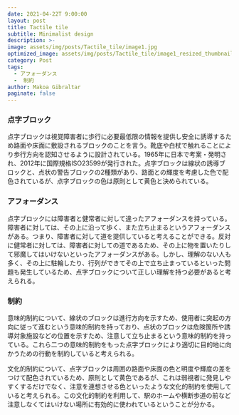 ```yaml
---
date: 2021-04-22T 9:00:00
layout: post
title: Tactile tile
subtitle: Minimalist design
description: >-
image: assets/img/posts/Tactile_tile/image1.jpg
optimized_image: assets/img/posts/Tactile_tile/image1_resized_thumbnail.jpg
category: Post
tags: 
  - アフォーダンス
  -  制約
author: Makoa Gibraltar
paginate: false
---
```


### 点字ブロック
点字ブロックは視覚障害者に歩行に必要最低限の情報を提供し安全に誘導するため路面や床面に敷設されるブロックのことを言う。靴底や白杖で触れることにより歩行方向を認知させるように設計されている。1965年に日本で考案・発明され、2012年に国際規格ISO23599が発行された。点字ブロックは線状の誘導ブロックと、点状の警告ブロックの2種類があり、路面との輝度を考慮した色で配色されているが、点字ブロックの色は原則として黄色と決められている。

### アフォーダンス
点字ブロックには障害者と健常者に対して違ったアフォーダンスを持っている。障害者に対しては、その上に沿って歩く、また立ち止まるというアフォーダンスがある。つまり、障害者に対して道を提供していると考えることができる。反対に健常者に対しては、障害者に対しての道であるため、その上に物を置いたりして邪魔してはいけないといったアフォーダンスがある。しかし、理解のない人も多く、その上に駐輪したり、行列ができてその上で立ち止まっているといった問題も発生しているため、点字ブロックについて正しい理解を持つ必要があると考えられる。

### 制約
 意味的制約について、線状のブロックは進行方向を示すため、使用者に突起の方向に従って進むという意味的制約を持っており、点状のブロックは危険箇所や誘導対象施設などの位置を示すため、注意して立ち止まるという意味的制約を持っている。これら二つの意味的制約をもった点字ブロックにより適切に目的地に向かうための行動を制約していると考えられる。

 文化的制約について、点字ブロックは周囲の路面や床面の色と明度や輝度の差をつけて配色されているため、原則として黄色であるが、これは弱視者に発見しやすくするだけでなく、注意を連想させる色といったような文化的制約を使用していると考えられる。この文化的制約を利用して、駅のホームや横断歩道の前など注意しなくてはいけない場所に有効的に使われているということが分かる。

